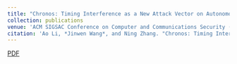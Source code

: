 ```yaml
---
title: "Chronos: Timing Interference as a New Attack Vector on Autonomous Cyber-physical Systems"
collection: publications
venue: 'ACM SIGSAC Conference on Computer and Communications Security (CCS)'
citation: 'Ao Li, *Jinwen Wang*, and Ning Zhang. "Chronos: Timing Interference as a New Attack Vector on Autonomous Cyber-physical Systems.", Proceedings of the ACM SIGSAC Conference on Computer and Communications Security (CCS), ACM SIGSAC, 2021.'
---
```

[PDF](https://cybersecurity.seas.wustl.edu/paper/sp22-rt-tee.pdf)